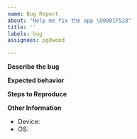 ```yaml
---
name: Bug Report
about: "Help me fix the app \U0001F528"
title: ''
labels: bug
assignees: pg8wood

---
```


**Describe the bug**
<!-- What happened? -->

**Expected behavior**
<!-- What did you expect to happen? -->

**Steps to Reproduce**
<!-- A list of steps to reproduce the bug. Is it reproducible 100% of the time? -->

**Other Information**
<!-- Please complete the following information: -->
 - Device: <!-- [e.g. Macbook Pro 2016] -->
 - OS: <!-- [e.g. macOS Catalina 10.15.5] -->
